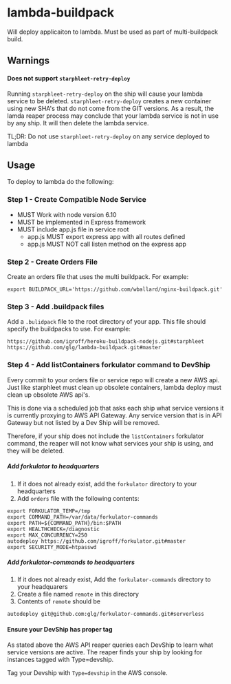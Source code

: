 # lambda-buildpack
Will deploy applicaiton to lambda. Must be used as part of multi-buildpack build.

## Warnings
#### Does not support `starphleet-retry-deploy` 
Running `starphleet-retry-deploy` on the ship will cause your lambda service to be deleted.  `starphleet-retry-deploy` creates a new container using new SHA's that do not come from the GIT versions.  As a result, the lamda reaper process may conclude that your lambda service is not in use by any ship.  It will then delete the lambda service.

TL;DR: Do not use `starphleet-retry-deploy` on any service deployed to lambda

## Usage
To deploy to lambda do the following:

### Step 1 - Create Compatible Node Service
 - MUST Work with node version 6.10
 - MUST be implemented in Express framework
 - MUST include app.js file in service root
    - app.js MUST export express app with all routes defined
	- app.js MUST NOT call listen method on the express app

### Step 2 - Create Orders File
Create an orders file that uses the multi buildpack.  For example:

```
export BUILDPACK_URL='https://github.com/wballard/nginx-buildpack.git'
```

### Step 3 - Add .buildpack files
Add a `.bulidpack` file to the root directory of your app. This file should specify the buildpacks to use.  For example:

```
https://github.com/igroff/heroku-buildpack-nodejs.git#starphleet
https://github.com/glg/lambda-buildpack.git#master
```

### Step 4 - Add listContainers forkulator command to DevShip
Every commit to your orders file or service repo will create a new AWS api.  Just like starphleet must clean up obsolete containers, lambda deploy must clean up obsolete AWS api's.  

This is done via a scheduled job that asks each ship what service versions it is currently proxying to AWS API Gateway.  Any service version that is in API Gateway but not listed by a Dev Ship will be removed.  

Therefore, if your ship does not include the `listContainers` forkulator command, the reaper will not know what services your ship is using, and they will be deleted.

##### Add forkulator to headquarters
1. If it does not already exist, add the `forkulator` directory to your headquarters 
2. Add `orders` file with the following contents:

```
export FORKULATOR_TEMP=/tmp
export COMMAND_PATH=/var/data/forkulator-commands
export PATH=${COMMAND_PATH}/bin:$PATH
export HEALTHCHECK=/diagnostic
export MAX_CONCURRENCY=250
autodeploy https://github.com/igroff/forkulator.git#master
export SECURITY_MODE=htpasswd
```

##### Add forkulator-commands to headquarters
1. If it does not already exist, Add the `forkulator-commands` directory to your headquarers
2. Create a file named `remote` in this directory
3. Contents of `remote` should be

```
autodeploy git@github.com:glg/forkulator-commands.git#serverless
```

#### Ensure your DevShip has proper tag
As stated above the AWS API reaper queries each DevShip to learn what service versions are active. The reaper finds your ship by looking for instances tagged with Type=devship.

Tag your Devship with `Type=devship` in the AWS console.


